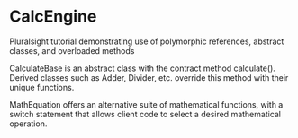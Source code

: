 # CalcEngine
Pluralsight tutorial demonstrating use of polymorphic references, abstract classes, and overloaded methods

CalculateBase is an abstract class with the contract method calculate(). 
Derived classes such as Adder, Divider, etc. override this method with their unique functions.

MathEquation offers an alternative suite of mathematical functions,
with a switch statement that allows client code to select a desired mathematical operation.
